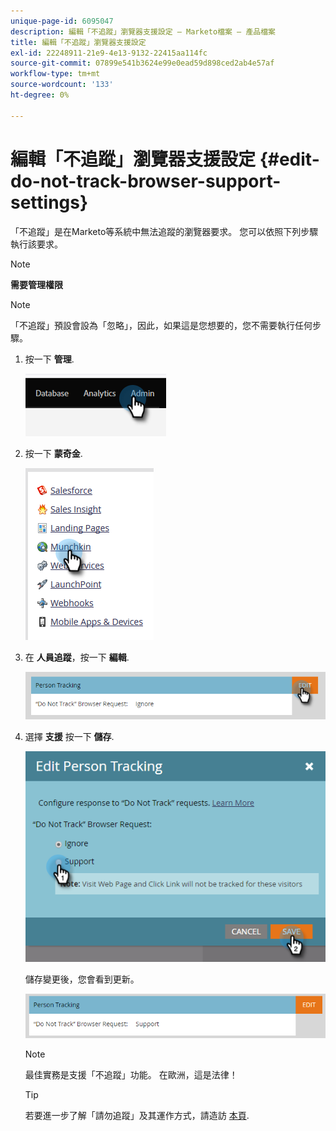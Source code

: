```yaml
---
unique-page-id: 6095047
description: 編輯「不追蹤」瀏覽器支援設定 — Marketo檔案 — 產品檔案
title: 編輯「不追蹤」瀏覽器支援設定
exl-id: 22248911-21e9-4e13-9132-22415aa114fc
source-git-commit: 07899e541b3624e99e0ead59d898ced2ab4e57af
workflow-type: tm+mt
source-wordcount: '133'
ht-degree: 0%

---
```


# 編輯「不追蹤」瀏覽器支援設定 {#edit-do-not-track-browser-support-settings}

「不追蹤」是在Marketo等系統中無法追蹤的瀏覽器要求。 您可以依照下列步驟執行該要求。

>[!NOTE]
>
>**需要管理權限**

>[!NOTE]
>
>「不追蹤」預設會設為「忽略」，因此，如果這是您想要的，您不需要執行任何步驟。

1. 按一下 **管理**.

   ![](assets/edit-do-not-track-browser-support-settings-1.png)

1. 按一下 **蒙奇金**.

   ![](assets/edit-do-not-track-browser-support-settings-2.png)

1. 在 **人員追蹤**，按一下 **編輯**.

   ![](assets/edit-do-not-track-browser-support-settings-3.png)

1. 選擇 **支援** 按一下 **儲存**.

   ![](assets/edit-do-not-track-browser-support-settings-4.png)

   儲存變更後，您會看到更新。

   ![](assets/edit-do-not-track-browser-support-settings-5.png)

   >[!NOTE]
   >
   >最佳實務是支援「不追蹤」功能。 在歐洲，這是法律！

   >[!TIP]
   >
   >若要進一步了解「請勿追蹤」及其運作方式，請造訪 [本頁](https://en.wikipedia.org/wiki/Do_Not_Track).
